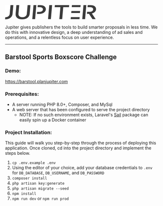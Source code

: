 <br>

![Jupiter Order Management System](/public/images/jupiter_logo.svg)

Jupiter gives publishers the tools to build smarter proposals in less time. We do this with innovative design, a deep understanding of ad sales and operations, and a relentless focus on user experience.
<hr>

## Barstool Sports Boxscore Challenge

### Demo:

<a href="https://barstool.planjupiter.com">https://barstool.planjupiter.com</a>

### Prerequisites:
- A server running PHP 8.0+, Composer, and MySql
- A web server that has been configured to serve the project directory
    - NOTE: If no such environment exists, Laravel's <a href="https://laravel.com/docs/master/sail#installing-sail-into-existing-applications">Sail</a> package can easily spin up a Docker container


### Project Installation:
This guide will walk you step-by-step through the process of deploying this application.  Once cloned, cd into the project directory and implement the steps below.

1. `cp .env.example .env`
2. Using the editor of your choice, add your database credentials to `.env` for `DB_DATABASE`, `DB_USERNAME`, and `DB_PASSWORD`
3. `composer install`
4. `php artisan key:generate`
5. `php artisan migrate --seed`
6. `npm install`
7. `npm run dev` or `npm run prod`



